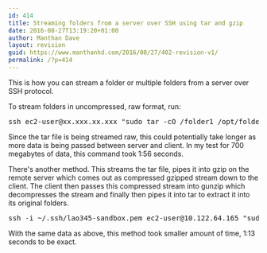 ```yaml
---
id: 414
title: Streaming folders from a server over SSH using tar and gzip
date: 2016-08-27T13:19:20+01:00
author: Manthan Dave
layout: revision
guid: https://www.manthanhd.com/2016/08/27/402-revision-v1/
permalink: /?p=414
---
```

This is how you can stream a folder or multiple folders from a server over SSH protocol.

To stream folders in uncompressed, raw format, run:
<pre class="lang:sh decode:true ">ssh ec2-user@xx.xxx.xx.xxx "sudo tar -cO /folder1 /opt/folder2" | tar -xf -</pre>
Since the tar file is being streamed raw, this could potentially take longer as more data is being passed between server and client. In my test for 700 megabytes of data, this command took 1:56 seconds.

There's another method. <!--more-->This streams the tar file, pipes it into gzip on the remote server which comes out as compressed gzipped stream down to the client. The client then passes this compressed stream into gunzip which decompresses the stream and finally then pipes it into tar to extract it into its original folders.
<pre class="lang:sh decode:true ">ssh -i ~/.ssh/lao345-sandbox.pem ec2-user@10.122.64.165 "sudo tar -cO /prod/msp /opt/beasys | gzip -c -" | gunzip -c - | tar -xf -</pre>
With the same data as above, this method took smaller amount of time, 1:13 seconds to be exact.